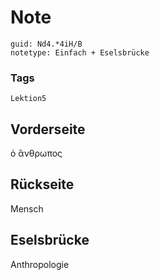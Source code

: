# Note
```
guid: Nd4.*4iH/B
notetype: Einfach + Eselsbrücke
```

### Tags
```
Lektion5
```

## Vorderseite
ὁ ἃνθρωπος

## Rückseite
Mensch 

## Eselsbrücke
Anthropologie
